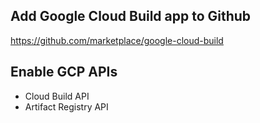 ## Add Google Cloud Build app to Github

https://github.com/marketplace/google-cloud-build


## Enable GCP APIs

* Cloud Build API
* Artifact Registry API
